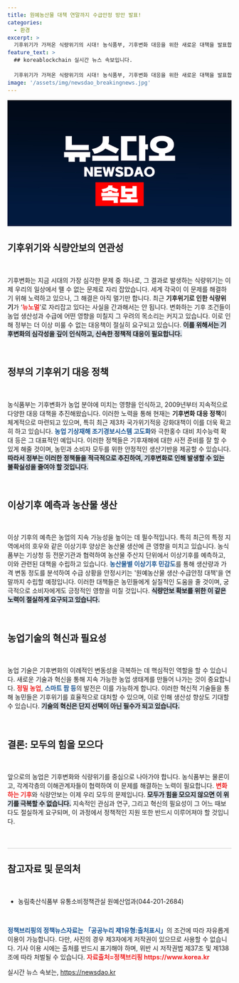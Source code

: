 ```yaml
---
title: 원예농산물 대책 연말까지 수급안정 방안 발표!
categories:
  - 환경
excerpt: >
  기후위기가 가져온 식량위기의 시대! 농식품부, 기후변화 대응을 위한 새로운 대책을 발표합니다. 과연 그 실체는 무엇일까요? 클릭하여 더 알아보세요!
feature_text: >
  ## koreablockchain 실시간 뉴스 속보입니다.

  기후위기가 가져온 식량위기의 시대! 농식품부, 기후변화 대응을 위한 새로운 대책을 발표합니다. 과연 그 실체는 무엇일까요? 클릭하여 더 알아보세요!
image: '/assets/img/newsdao_breakingnews.jpg'
---
```


<p><img src="/assets/img/newsdao_breakingnews.jpg" alt="koreablockchain 속보" /></p>

<h2 data-ke-size="size26">기후위기와 식량안보의 연관성</h2>

<p data-ke-size="size16">&nbsp;</p>

<p>기후변화는 지금 시대의 가장 심각한 문제 중 하나로, 그 결과로 발생하는 식량위기는 이제 우리의 일상에서 뗄 수 없는 문제로 자리 잡았습니다. 세계 각국이 이 문제를 해결하기 위해 노력하고 있으나, 그 해결은 아직 멀기만 합니다. 최근 <strong>기후위기로 인한 식량위기</strong>가 ‘<b><span style="color: #ee2323;">뉴노멀</span></b>’로 자리잡고 있다는 사실을 간과해서는 안 됩니다. 변화하는 기후 조건들이 농업 생산성과 수급에 어떤 영향을 미칠지 그 우려의 목소리는 커지고 있습니다. 이로 인해 정부는 더 이상 미룰 수 없는 대응책이 절실히 요구되고 있습니다. <b><span style="background-color: #21538527;">이를 위해서는 기후변화의 심각성을 깊이 인식하고, 신속한 정책적 대응이 필요합니다.</span></b> </p>

<p data-ke-size="size16">&nbsp;</p>

<h2 data-ke-size="size26">정부의 기후위기 대응 정책</h2>

<p data-ke-size="size16">&nbsp;</p>

<p>농식품부는 기후변화가 농업 분야에 미치는 영향을 인식하고, 2009년부터 지속적으로 다양한 대응 대책을 추진해왔습니다. 이러한 노력을 통해 현재는 <strong>기후변화 대응 정책</strong>이 체계적으로 마련되고 있으며, 특히 최근 제3차 국가위기적응 강화대책이 이를 더욱 확고히 하고 있습니다. <b><span style="color: #1a5490;">농업 기상재해 조기경보시스템 고도화</span></b>와 극한홍수 대비 치수능력 확대 등은 그 대표적인 예입니다. 이러한 정책들은 기후재해에 대한 사전 준비를 잘 할 수 있게 해줄 것이며, 농민과 소비자 모두를 위한 안정적인 생산기반을 제공할 수 있습니다. <b><span style="background-color: #21538527;">따라서 정부는 이러한 정책들을 적극적으로 추진하여, 기후변화로 인해 발생할 수 있는 불확실성을 줄여야 할 것입니다.</span></b></p>

<p data-ke-size="size16">&nbsp;</p>

<h2 data-ke-size="size26">이상기후 예측과 농산물 생산</h2>

<p data-ke-size="size16">&nbsp;</p>

<p>이상 기후의 예측은 농업의 지속 가능성을 높이는 데 필수적입니다. 특히 최근의 특정 지역에서의 호우와 같은 이상기후 양상은 농산물 생산에 큰 영향을 미치고 있습니다. 농식품부는 기상청 등 전문기관과 협력하여 농산물 주산지 단위에서 이상기후를 예측하고, 이와 관련된 대책을 수립하고 있습니다. <b><span style="color: #1a5490;">농산물별 이상기후 민감도</span></b>를 통해 생산량과 가격 변동 정도를 분석하여 수급 상황을 안정시키는 '원예농산물 생산·수급안정 대책'을 연말까지 수립할 예정입니다. 이러한 대책들은 농민들에게 실질적인 도움을 줄 것이며, 궁극적으로 소비자에게도 긍정적인 영향을 미칠 것입니다. <b><span style="background-color: #21538527;">식량안보 확보를 위한 이 같은 노력이 절실하게 요구되고 있습니다.</span></b></p>

<p data-ke-size="size16">&nbsp;</p>

<h2 data-ke-size="size26">농업기술의 혁신과 필요성</h2>

<p data-ke-size="size16">&nbsp;</p>

<p>농업 기술은 기후변화의 이례적인 변동성을 극복하는 데 핵심적인 역할을 할 수 있습니다. 새로운 기술과 혁신을 통해 지속 가능한 농업 생태계를 만들어 나가는 것이 중요합니다. <b><span style="color: #ee2323;">정밀 농업</span></b>, <b><span style="color: #1a5490;">스마트 팜 등</span></b>의 발전은 이를 가능하게 합니다. 이러한 혁신적 기술들을 통해 농민들은 기후위기를 효율적으로 대처할 수 있으며, 이로 인해 생산성 향상도 기대할 수 있습니다. <b><span style="background-color: #21538527;">기술의 혁신은 단지 선택이 아닌 필수가 되고 있습니다.</span></b></p>

<p data-ke-size="size16">&nbsp;</p>

<h2 data-ke-size="size26">결론: 모두의 힘을 모으다</h2>

<p data-ke-size="size16">&nbsp;</p>

<p>앞으로의 농업은 기후변화와 식량위기를 중심으로 나아가야 합니다. 농식품부는 물론이고, 각계각층의 이해관계자들이 협력하여 이 문제를 해결하는 노력이 필요합니다. <b><span style="color: #ee2323;">변화하는 기후</span></b>와 식량안보는 이제 우리 모두의 문제입니다. <b><span style="background-color: #21538527;">모두가 힘을 모으지 않으면 이 위기를 극복할 수 없습니다.</span></b> 지속적인 관심과 연구, 그리고 혁신의 필요성이 그 어느 때보다도 절실하게 요구되며, 이 과정에서 정책적인 지원 또한 반드시 이루어져야 할 것입니다. </p>

<p data-ke-size="size16">&nbsp;</p>

<hr style="height: 1px; border: none; background-color: #ccc; margin: 20px 0;"/>

<h2 data-ke-size="size26">참고자료 및 문의처</h2>

<p data-ke-size="size16">&nbsp;</p>

<ul>
    <li>농림축산식품부 유통소비정책관실 원예산업과(044-201-2684)</li>
</ul>

<p data-ke-size="size16">&nbsp;</p>

<p><b><span style="color: #1a5490;">정책브리핑의 정책뉴스자료는 「공공누리 제1유형:출처표시」</span></b>의 조건에 따라 자유롭게 이용이 가능합니다. 다만, 사진의 경우 제3자에게 저작권이 있으므로 사용할 수 없습니다. 기사 이용 시에는 출처를 반드시 표기해야 하며, 위반 시 저작권법 제37조 및 제138조에 따라 처벌될 수 있습니다. <b><span style="color: #ee2323;">자료출처=정책브리핑 https://www.korea.kr</span></b></p>
실시간 뉴스 속보는, <a href="https://newsdao.kr" rel="dofollow">https://newsdao.kr</a>



